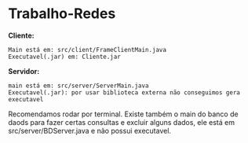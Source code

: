 # Trabalho-Redes

**Cliente:** 

    Main está em: src/client/FrameClientMain.java 
    Executavel(.jar) em: Cliente.jar
**Servidor:** 

    main está em: src/server/ServerMain.java 
    Executavel(.jar): por usar biblioteca externa não conseguimos gera executavel


Recomendamos rodar por terminal. Existe também o main do banco de daods para fazer certas consultas e excluir 
alguns dados, ele está em src/server/BDServer.java e não possui executavel.